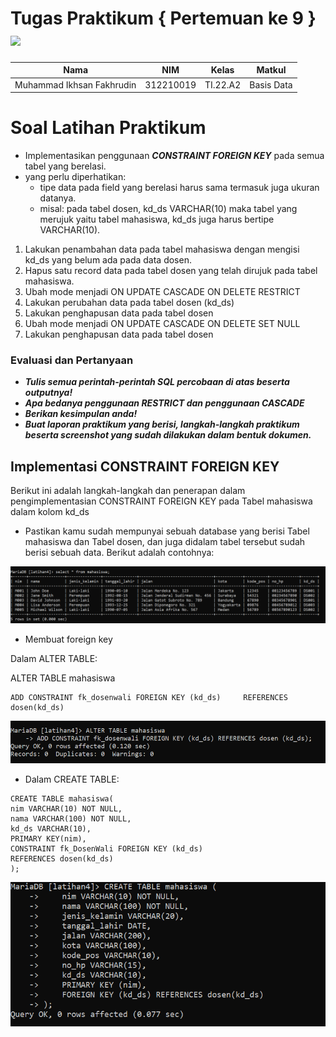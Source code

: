 # Tugas Praktikum { Pertemuan ke 9 } <img src=https://logos-download.com/wp-content/uploads/2016/05/MySQL_logo_logotype.png width="130px" >


|**Nama**|**NIM**|**Kelas**|**Matkul**|
|----|---|-----|------|
|Muhammad Ikhsan Fakhrudin|312210019|TI.22.A2|Basis Data|

# Soal Latihan Praktikum

- Implementasikan penggunaan ***CONSTRAINT FOREIGN KEY*** pada semua tabel yang berelasi.
- yang perlu diperhatikan:
  - tipe data pada field yang berelasi harus sama termasuk juga ukuran datanya.
  - misal: pada tabel dosen, kd_ds VARCHAR(10) maka tabel yang merujuk yaitu tabel mahasiswa, kd_ds juga harus bertipe VARCHAR(10).

1. Lakukan penambahan data pada tabel mahasiswa dengan mengisi kd_ds yang belum ada pada data dosen.
2. Hapus satu record data pada tabel dosen yang telah dirujuk pada tabel mahasiswa.
3. Ubah mode menjadi ON UPDATE CASCADE ON DELETE RESTRICT
4. Lakukan perubahan data pada tabel dosen (kd_ds)
5. Lakukan penghapusan data pada tabel dosen
6. Ubah mode menjadi ON UPDATE CASCADE ON DELETE SET NULL
7. Lakukan penghapusan data pada tabel dosen

### Evaluasi dan Pertanyaan

- ***Tulis semua perintah-perintah SQL percobaan di atas beserta outputnya!***
- ***Apa bedanya penggunaan RESTRICT dan penggunaan CASCADE***
- ***Berikan kesimpulan anda!***
- ***Buat laporan praktikum yang berisi, langkah-langkah praktikum beserta screenshot yang sudah dilakukan dalam bentuk dokumen.***

## Implementasi CONSTRAINT FOREIGN KEY

Berikut ini adalah langkah-langkah dan penerapan dalam pengimplementasian CONSTRAINT FOREIGN KEY pada Tabel mahasiswa dalam kolom kd_ds

- Pastikan kamu sudah mempunyai sebuah database yang berisi Tabel mahasiswa dan Tabel dosen, dan juga didalam tabel tersebut sudah berisi sebuah data. Berikut adalah contohnya:

![gambar1](screenshot/ss1.png)

- Membuat foreign key

Dalam ALTER TABLE:

ALTER TABLE mahasiswa
```
ADD CONSTRAINT fk_dosenwali FOREIGN KEY (kd_ds)     REFERENCES dosen(kd_ds)
```

![gambar2](screenshot/ss2.png)

- Dalam CREATE TABLE:
```
CREATE TABLE mahasiswa(
nim VARCHAR(10) NOT NULL,
nama VARCHAR(100) NOT NULL,
kd_ds VARCHAR(10),
PRIMARY KEY(nim),
CONSTRAINT fk_DosenWali FOREIGN KEY (kd_ds)
REFERENCES dosen(kd_ds)
);
```

![gambar3](screenshot/ss3.png)